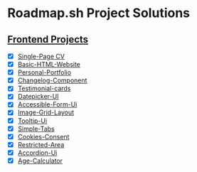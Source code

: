 # Roadmap.sh Project Solutions

## [Frontend Projects](https://roadmap.sh/frontend)

- [x] [Single-Page CV](https://roadmap.sh/projects/single-page-cv)
- [x] [Basic-HTML-Website](https://roadmap.sh/projects/basic-html-website)
- [x] [Personal-Portfolio](https://roadmap.sh/projects/portfolio-website)
- [x] [Changelog-Component](https://roadmap.sh/projects/changelog-component)
- [x] [Testimonial-cards](https://roadmap.sh/projects/testimonial-cards)
- [x] [Datepicker-UI](https://roadmap.sh/projects/datepicker-ui)
- [x] [Accessible-Form-Ui](https://roadmap.sh/projects/accessible-form-ui)
- [x] [Image-Grid-Layout](https://roadmap.sh/projects/image-grid)
- [x] [Tooltip-Ui](https://roadmap.sh/projects/tooltip-ui)
- [x] [Simple-Tabs](https://roadmap.sh/projects/simple-tabs)
- [x] [Cookies-Consent](https://roadmap.sh/projects/cookie-consent)
- [x] [Restricted-Area](https://roadmap.sh/projects/restricted-textarea)
- [x] [Accordion-Ui](https://roadmap.sh/projects/accordion)
- [x] [Age-Calculator](https://roadmap.sh/projects/age-calculator)